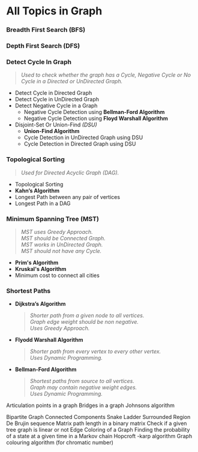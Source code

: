 # All Topics in Graph

### Breadth First Search (BFS)

### Depth First Search (DFS)  

### Detect Cycle In Graph
> *Used to check whether the graph has a Cycle, Negative Cycle or No Cycle in a Directed or UnDirected Graph.*
- Detect Cycle in Directed Graph
- Detect Cycle in UnDirected Graph
- Detect Negative Cycle in a Graph
  - Negative Cycle Detection using **Bellman-Ford Algorithm**
  - Negative Cycle Detection using **Floyd Warshall Algorithm**
- Disjoint-Set Or Union-Find *(DSU)*
	- **Union-Find Algorithm**
	- Cycle Detection in UnDirected Graph using DSU
	- Cycle Detection in Directed Graph using DSU

### Topological Sorting
> *Used for Directed Acyclic Graph (DAG).*
- Topological Sorting
- **Kahn’s Algorithm**
- Longest Path between any pair of vertices
- Longest Path in a DAG

### Minimum Spanning Tree (MST)
> *MST uses Greedy Approach.*  
> *MST should be Connected Graph.*  
> *MST works in UnDirected Graph.*  
> *MST should not have any Cycle.*  
- **Prim's Algorithm**
- **Kruskal's Algorithm**
- Minimum cost to connect all cities

### Shortest Paths
> 
- **Dijkstra’s Algorithm** 
    > *Shorter path from a given node to all vertices.*   
    > *Graph edge weight should be non negative.*   
    > *Uses Greedy Approach.*
- **Flyodd Warshall Algorithm**
	> *Shorter path from every vertex to every other vertex.*   
	> *Uses Dynamic Programming.*   
- **Bellman-Ford Algorithm**
	> *Shortest paths from source to all vertices.*   
	> *Graph may contain negative weight edges.*   
	> *Uses Dynamic Programming.*   


Articulation points in a graph
Bridges in a graph
Johnsons algorithm

Bipartite Graph
Connected Components
Snake Ladder
Surrounded Region
De Brujin sequence
Matrix path length in a binary matrix
Check if a given tree graph is linear or not
Edge Coloring of a Graph
Finding the probability of a state at a given time in a Markov chain
Hopcroft -karp algorithm
Graph colouring algorithm (for chromatic number)

